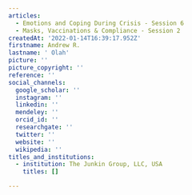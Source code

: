 ```yaml
---
articles:
  - Emotions and Coping During Crisis - Session 6
  - Masks, Vaccinations & Compliance - Session 2
createdAt: '2022-01-14T16:39:17.952Z'
firstname: Andrew R.
lastname: ' Olah'
picture: ''
picture_copyright: ''
reference: ''
social_channels:
  google_scholar: ''
  instagram: ''
  linkedin: ''
  mendeley: ''
  orcid_id: ''
  researchgate: ''
  twitter: ''
  website: ''
  wikipedia: ''
titles_and_institutions:
  - institution: The Junkin Group, LLC, USA
    titles: []

---
```

